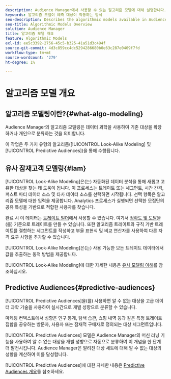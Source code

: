 ```yaml
---
description: Audience Manager에서 사용할 수 있는 알고리즘 모델에 대해 설명합니다.
keywords: 알고리즘 모델이 예측 대상이 작동하는 방식
seo-description: Describes the algorithmic models available in Audience Manager.
seo-title: Algorithmic Models Overview
solution: Audience Manager
title: 알고리즘 모델 개요
feature: Algorithmic Models
exl-id: ee5c3392-2756-45c5-b325-41a51d3c494f
source-git-commit: 4d3c859cc4dc5294286680b0e63c287e0409f7fd
workflow-type: tm+mt
source-wordcount: '279'
ht-degree: 1%

---
```


# 알고리즘 모델 개요

## 알고리즘 모델링이란?{#what-algo-modeling}

Audience Manager의 알고리즘 모델링은 데이터 과학을 사용하여 기존 대상을 확장하거나 개인으로 분류하는 것을 의미합니다.

이 작업은 두 가지 유형의 알고리즘([!UICONTROL Look-Alike Modeling] 및 [!UICONTROL Predictive Audiences])을 통해 수행됩니다.

## 유사 잠재고객 모델링{#lam}

[!UICONTROL Look-Alike Modeling]은(는) 자동화된 데이터 분석을 통해 새롭고 고유한 대상을 찾는 데 도움이 됩니다. 이 프로세스는 트레이트 또는 세그먼트, 시간 간격, 퍼스트 파티 데이터 소스 및 타사 데이터 소스를 선택하면 시작됩니다. 선택 항목은 알고리즘 모델에 대한 입력을 제공합니다. Analytics 프로세스가 실행되면 선택한 모집단의 공유 특성을 기반으로 적합한 사용자를 찾습니다.

완료 시 이 데이터는 [트레이트 빌더](../../features/traits/about-trait-builder.md)에서 사용할 수 있습니다. 여기서 [정확도 및 도달](../../features/traits/trait-accuracy-reach.md)을(를) 기준으로 트레이트를 만들 수 있습니다. 또한 알고리즘 트레이트와 규칙 기반 트레이트를 결합하는 세그먼트를 작성하고 부울 표현식 및 비교 연산자를 사용하여 다른 자격 요구 사항을 추가할 수 있습니다.

[!UICONTROL Look-Alike Modeling]은(는) 사용 가능한 모든 트레이트 데이터에서 값을 추출하는 동적 방법을 제공합니다.

[!UICONTROL Look-Alike Modeling]에 대한 자세한 내용은 [유사 모델링 이해](understanding-models.md)를 참조하십시오.

## Predictive Audiences{#predictive-audiences}

[!UICONTROL Predictive Audiences]을(를) 사용하면 알 수 없는 대상을 고급 데이터 과학 기술을 사용하여 실시간으로 개별 성향으로 분류할 수 있습니다.

마케팅 컨텍스트에서 성향은 인구 통계, 탐색 습관, 쇼핑 내역 등과 같은 특정 트레이트 집합을 공유하는 방문자, 사용자 또는 잠재적 구매자로 정의되는 대상 세그먼트입니다.

[!UICONTROL Predictive Audiences] 모델은 Audience Manager의 머신 러닝 기능을 사용하여 알 수 없는 대상을 개별 성향으로 자동으로 분류하여 이 개념을 한 단계 더 발전시킵니다. Audience Manager은 알려진 대상 세트에 대해 알 수 없는 대상의 성향을 계산하여 이를 달성합니다.

[!UICONTROL Predictive Audiences]에 대한 자세한 내용은 [Predictive Audiences 개요](predictive-audiences.md)를 참조하세요.
